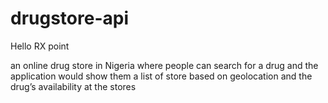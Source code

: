 # drugstore-api

Hello RX point

an online drug store in Nigeria where people can search for a drug and the application would show them a list of store based on geolocation and the drug’s availability at the stores
